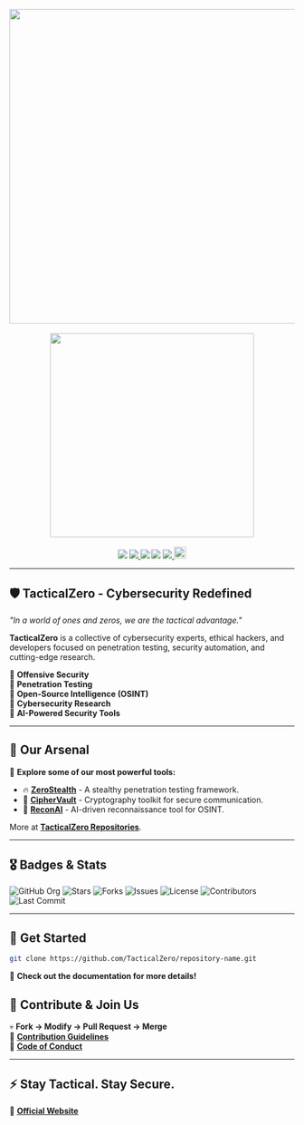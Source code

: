 
<p align="center">
   <a rel="tacticalzero-website" href="https://tacticalzero.com/">
   	<img src="logo.png" width="555">
   </a>
   </br></br>
   <img src="http://profile-counter.glitch.me/tacticalzero-profile-counter/count.svg" width="360">
   </br></br>
   <img src="https://badges.frapsoft.com/os/v1/open-source.png?v=103"></img>
   <a ref="github-action" href="https://github.com/TacticalZero/TacticalZero.github.io/actions/workflows/deploy-docs.yml">
	<img src="https://github.com/TacticalZero/TacticalZero.github.io/actions/workflows/deploy-docs.yml/badge.svg"></img>
   </a>
   <img src="https://img.shields.io/github/commit-activity/m/TacticalZero/TacticalZero.github.io?color=ff69b4"></img>
   <img src="https://img.shields.io/github/repo-size/TacticalZero/TacticalZero.github.io"></img>
   <a ref="vuepress-theme" href="https://theme-hope.vuejs.press">
        <img src="https://img.shields.io/badge/vuepress%20theme-Hope-green"></img>
   </a>
   <a rel="license" href="http://creativecommons.org/licenses/by-nc-sa/4.0/">
        <img alt="License" style="border-width:0" height="21" src="https://i.creativecommons.org/l/by-nc-sa/4.0/88x31.png"/>
   </a>
</p>

---

## 🛡️ **TacticalZero - Cybersecurity Redefined**
_"In a world of ones and zeros, we are the tactical advantage."_

**TacticalZero** is a collective of cybersecurity experts, ethical hackers, and developers focused on penetration testing, security automation, and cutting-edge research.

🔹 **Offensive Security**  
🔹 **Penetration Testing**  
🔹 **Open-Source Intelligence (OSINT)**  
🔹 **Cybersecurity Research**  
🔹 **AI-Powered Security Tools**  

---

## 🚀 **Our Arsenal**
🔽 **Explore some of our most powerful tools:**

- 🔥 **[ZeroStealth](https://github.com/TacticalZero/ZeroStealth)** - A stealthy penetration testing framework.
- 🔐 **[CipherVault](https://github.com/TacticalZero/CipherVault)** - Cryptography toolkit for secure communication.
- 🤖 **[ReconAI](https://github.com/TacticalZero/ReconAI)** - AI-driven reconnaissance tool for OSINT.

More at **[TacticalZero Repositories](https://github.com/TacticalZero)**.

---

## 🎖 **Badges & Stats**
![GitHub Org](https://img.shields.io/badge/TacticalZero-Organization-blue?style=for-the-badge&logo=github)
![Stars](https://img.shields.io/github/stars/TacticalZero?style=for-the-badge)
![Forks](https://img.shields.io/github/forks/TacticalZero?style=for-the-badge)
![Issues](https://img.shields.io/github/issues/TacticalZero?style=for-the-badge)
![License](https://img.shields.io/github/license/TacticalZero?style=for-the-badge)
![Contributors](https://img.shields.io/github/contributors/TacticalZero?style=for-the-badge)
![Last Commit](https://img.shields.io/github/last-commit/TacticalZero?style=for-the-badge)

---

## 🏁 **Get Started**
```bash
git clone https://github.com/TacticalZero/repository-name.git
```

📌 **Check out the documentation for more details!**  



## 🤝 **Contribute & Join Us**
💀 **Fork → Modify → Pull Request → Merge**  
📜 **[Contribution Guidelines](https://github.com/TacticalZero/.github/blob/main/CONTRIBUTING.md)**  
🚨 **[Code of Conduct](https://github.com/TacticalZero/.github/blob/main/CODE_OF_CONDUCT.md)**  

---

## ⚡ **Stay Tactical. Stay Secure.**
🔗 **[Official Website](https://tacticalzero.com)**  
